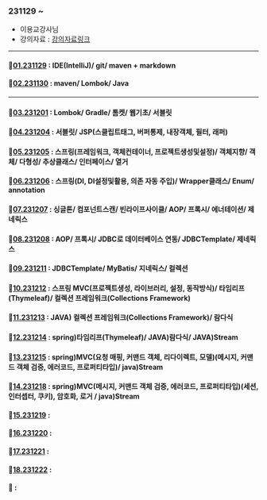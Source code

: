 ### 231129 ~
- 이용교강사님
- 강의자료 : [강의자료링크](https://github.com/yonggyo1125)
-----

#### 📖[01.231129](https://github.com/dkumylove/spring_practice/blob/main/%EC%88%98%EC%97%85%EC%A0%95%EB%A6%AC/231129.md) : IDE(IntelliJ)/ git/ maven + markdown

#### 📖[02.231130](https://github.com/dkumylove/spring_practice/blob/main/%EC%88%98%EC%97%85%EC%A0%95%EB%A6%AC/231130.md) : maven/ Lombok/ Java

-----

#### 📖[03.231201](https://github.com/dkumylove/spring_practice/blob/main/%EC%88%98%EC%97%85%EC%A0%95%EB%A6%AC/231201.md) : Lombok/ Gradle/ 톰켓/ 웹기초/ 서블릿
#### 📖[04.231204](https://github.com/dkumylove/spring_practice/blob/main/%EC%88%98%EC%97%85%EC%A0%95%EB%A6%AC/231204.md) : 서블릿/ JSP(스클립트태그, 버퍼통제, 내장객체, 필터, 래퍼)
#### 📖[05.231205](https://github.com/dkumylove/spring_practice/blob/main/%EC%88%98%EC%97%85%EC%A0%95%EB%A6%AC/231205.md) : 스프링(프레임워크, 객체컨테이너, 프로젝트생성및설정)/ 객체지향/ 객체/ 다형성/ 추상클래스/ 인터페이스/ 열거
#### 📖[06.231206](https://github.com/dkumylove/spring_practice/blob/main/%EC%88%98%EC%97%85%EC%A0%95%EB%A6%AC/231206.md) : 스프링(DI, DI설정및활용, 의존 자동 주입)/ Wrapper클래스/ Enum/ annotation
#### 📖[07.231207](https://github.com/dkumylove/spring_practice/blob/main/%EC%88%98%EC%97%85%EC%A0%95%EB%A6%AC/231207.md) : 싱글톤/ 컴포넌트스캔/ 빈라이프사이클/ AOP/ 프록시/ 에너테이션/ 제네릭스
#### 📖[08.231208](https://github.com/dkumylove/spring_practice/blob/main/%EC%88%98%EC%97%85%EC%A0%95%EB%A6%AC/231208.md) : AOP/ 프록시/ JDBC로 데이터베이스 연동/ JDBCTemplate/ 제네릭스
#### 📖[09.231211](https://github.com/dkumylove/spring_practice/blob/main/%EC%88%98%EC%97%85%EC%A0%95%EB%A6%AC/231211.md) : JDBCTemplate/ MyBatis/ 지네릭스/ 컬렉션
#### 📖[10.231212](https://github.com/dkumylove/spring_practice/blob/main/%EC%88%98%EC%97%85%EC%A0%95%EB%A6%AC/231212.md) : 스프링 MVC(프로젝트생성, 라이브러리, 설정, 동작방식)/ 타임리프(Thymeleaf)/ 컬렉션 프레임워크(Collections Framework)
#### 📖[11.231213](https://github.com/dkumylove/spring_practice/blob/main/%EC%88%98%EC%97%85%EC%A0%95%EB%A6%AC/231213.md) : JAVA) 컬렉션 프레임워크(Collections Framework)/ 람다식
#### 📖[12.231214](https://github.com/dkumylove/spring_practice/blob/main/%EC%88%98%EC%97%85%EC%A0%95%EB%A6%AC/231214.md) : spring)타임리프(Thymeleaf)/ JAVA)람다식/ JAVA)Stream
#### 📖[13.231215](https://github.com/dkumylove/spring_practice/blob/main/%EC%88%98%EC%97%85%EC%A0%95%EB%A6%AC/231215.md) : spring)MVC(요청 매핑, 커맨드 객체, 리다이렉트, 모델)(메시지, 커맨드 객체 검증, 에러코드, 프로퍼티타입)/ java)Stream
#### 📖[14.231218](https://github.com/dkumylove/spring_practice/blob/main/%EC%88%98%EC%97%85%EC%A0%95%EB%A6%AC/231218.md) : spring)MVC(메시지, 커맨드 객체 검증, 에러코드, 프로퍼티타입)(세션, 인터셉터, 쿠키), 암호화, 로거 / java)Stream
#### 📖[15.231219]() :
#### 📖[16.231220]() :
#### 📖[17.231221]() :
#### 📖[18.231222]() :
#### 📖[]() : 